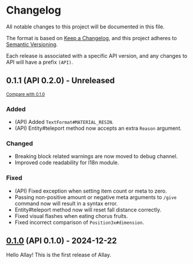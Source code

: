 # Changelog

All notable changes to this project will be documented in this file.

The format is based on [Keep a Changelog](https://keepachangelog.com/en/1.1.0/),
and this project adheres to [Semantic Versioning](https://semver.org/spec/v2.0.0.html).

Each release is associated with a specific API version,
and any changes to API will have a prefix `(API)`.

## 0.1.1 (API 0.2.0) - Unreleased

<small>[Compare with 0.1.0](https://github.com/AllayMC/Allay/compare/0.1.0...HEAD)</small>

### Added

- (API) Added `TextFormat#MATERIAL_RESIN`.
- (API) Entity#teleport method now accepts an extra `Reason` argument.

### Changed

- Breaking block related warnings are now moved to debug channel.
- Improved code readability for I18n module.

### Fixed

- (API) Fixed exception when setting item count or meta to zero.
- Passing non-positive amount or negative meta arguments to `/give` command now will result in a syntax error.
- Entity#teleport method now will reset fall distance correctly.
- Fixed visual flashes when eating chorus fruits.
- Fixed incorrect comparison of `Position3x#dimension`.

## [0.1.0](https://github.com/AllayMC/Allay/releases/tag/0.1.0) (API 0.1.0) - 2024-12-22

Hello Allay! This is the first release of Allay.

